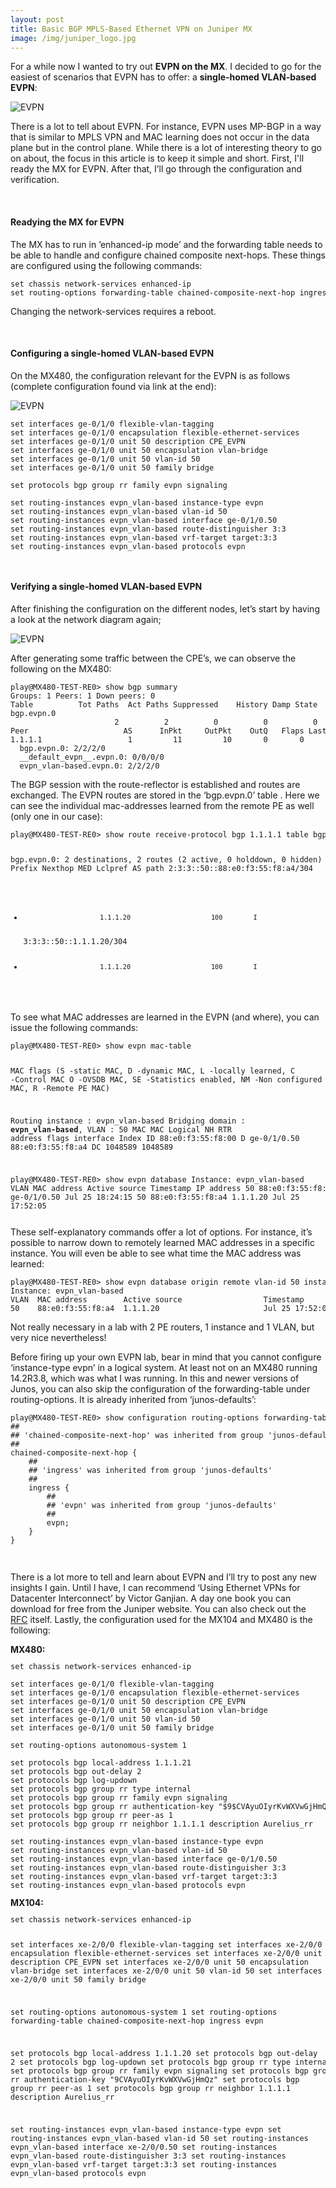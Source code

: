 ```yaml
---
layout: post
title: Basic BGP MPLS-Based Ethernet VPN on Juniper MX
image: /img/juniper_logo.jpg
---
```


<p>
    For a while now I wanted to try out <b>EVPN on the MX</b>. 
    I decided to go for the easiest of scenarios that EVPN has to offer: a <b>single-homed VLAN-based EVPN</b>:                                        
</p>

![EVPN](/img/evpn-1.png "EVPN") 

<p>
    There is a lot to tell about EVPN. For instance, EVPN uses MP-BGP in a way that is similar to MPLS VPN and MAC learning does not occur in the data plane but in the control plane. 
    While there is a lot of interesting theory to go on about, the focus in this article is to keep it simple and short. 
    First, I'll ready the MX for EVPN. 
    After that, I’ll go through the configuration and verification.
</p>
<br>
<h4>
    Readying the MX for EVPN
</h4>
<p>
    The MX has to run in ’enhanced-ip mode’ and the forwarding table needs to be able to handle and configure chained composite next-hops. 
    These things are configured using the following commands:
</p>    
<pre style="font-size:12px">
set chassis network-services enhanced-ip
set routing-options forwarding-table chained-composite-next-hop ingress evpn</pre>                
<p>
    Changing the network-services requires a reboot.  
</p>
<br>
<h4>
    Configuring a single-homed VLAN-based EVPN
</h4>
<p>
    On the MX480, the configuration relevant for the EVPN is as follows (complete configuration found via link at the end):
</p>

![EVPN](/img/evpn-2.png "EVPN") 

<pre style="font-size:12px">
set interfaces ge-0/1/0 flexible-vlan-tagging
set interfaces ge-0/1/0 encapsulation flexible-ethernet-services
set interfaces ge-0/1/0 unit 50 description CPE_EVPN
set interfaces ge-0/1/0 unit 50 encapsulation vlan-bridge
set interfaces ge-0/1/0 unit 50 vlan-id 50
set interfaces ge-0/1/0 unit 50 family bridge

set protocols bgp group rr family evpn signaling

set routing-instances evpn_vlan-based instance-type evpn
set routing-instances evpn_vlan-based vlan-id 50
set routing-instances evpn_vlan-based interface ge-0/1/0.50
set routing-instances evpn_vlan-based route-distinguisher 3:3
set routing-instances evpn_vlan-based vrf-target target:3:3
set routing-instances evpn_vlan-based protocols evpn
</pre>  
<br>
<h4>
    Verifying a single-homed VLAN-based EVPN
</h4> 
<p>
    After finishing the configuration on the different nodes, let’s start by having a look at the network diagram again;
</p>

![EVPN](/img/evpn-3.png "EVPN") 

<p>
    After generating some traffic between the CPE’s, we can observe the following on the MX480:
</p>
<pre style="font-size:12px">
play@MX480-TEST-RE0> show bgp summary
Groups: 1 Peers: 1 Down peers: 0
Table          Tot Paths  Act Paths Suppressed    History Damp State    Pending
bgp.evpn.0
                       2          2          0          0          0          0
Peer                     AS      InPkt     OutPkt    OutQ   Flaps Last Up/Dwn State|#Active/Received/Accepted/Damped...
1.1.1.1                   1         11         10       0       0        2:32 Establ
  bgp.evpn.0: 2/2/2/0
  __default_evpn__.evpn.0: 0/0/0/0
  evpn_vlan-based.evpn.0: 2/2/2/0
</pre>    
<p>
The BGP session with the route-reflector is established and routes are exchanged. The EVPN routes are stored in the ‘bgp.evpn.0’  table . Here we can see the individual mac-addresses learned from the remote PE as well (only one in our case):
</p>
<pre style="font-size:12px">
play@MX480-TEST-RE0> show route receive-protocol bgp 1.1.1.1 table bgp.evpn.0

bgp.evpn.0: 2 destinations, 2 routes (2 active, 0 holddown, 0 hidden)
  Prefix                  Nexthop              MED     Lclpref    AS path
  2:3:3::50::88:e0:f3:55:f8:a4/304
*                         1.1.1.20                     100        I
  3:3:3::50::1.1.1.20/304
*                         1.1.1.20                     100        I
</pre>  
<p>
To see what MAC addresses are learned in the EVPN (and where), you can issue the following commands:
</p>
<pre style="font-size:12px">
play@MX480-TEST-RE0> show evpn mac-table

MAC flags       (S -static MAC, D -dynamic MAC, L -locally learned, C -Control MAC
    O -OVSDB MAC, SE -Statistics enabled, NM -Non configured MAC, R -Remote PE MAC)

Routing instance : evpn_vlan-based
 Bridging domain : __evpn_vlan-based__, VLAN : 50
   MAC                 MAC      Logical          NH     RTR
   address             flags    interface        Index  ID
   88:e0:f3:55:f8:00   D        ge-0/1/0.50
   88:e0:f3:55:f8:a4   DC                        1048589 1048589

play@MX480-TEST-RE0> show evpn database
Instance: evpn_vlan-based
VLAN  MAC address        Active source                  Timestamp        IP address
50    88:e0:f3:55:f8:00  ge-0/1/0.50                    Jul 25 18:24:15
50    88:e0:f3:55:f8:a4  1.1.1.20                       Jul 25 17:52:05
</pre>   
<p>
These self-explanatory commands offer a lot of options. For instance, it’s possible to narrow down to remotely learned MAC addresses in a specific instance. You will even be able to see what time the MAC address was learned:
</p>
<pre style="font-size:12px">
play@MX480-TEST-RE0> show evpn database origin remote vlan-id 50 instance evpn_vlan-based
Instance: evpn_vlan-based
VLAN  MAC address        Active source                  Timestamp        IP address
50    88:e0:f3:55:f8:a4  1.1.1.20                       Jul 25 17:52:05</pre>     
<p>
Not really necessary in a lab with 2 PE routers, 1 instance and 1 VLAN, but very nice nevertheless!
</p>
<p>
    Before firing up your own EVPN lab, bear in mind that you cannot configure ‘instance-type evpn’ in a logical system. At least not on an MX480 running 14.2R3.8, which was what I was running. In this and newer versions of Junos, you can also skip the configuration of the forwarding-table under routing-options. It is already inherited from ‘junos-defaults’:
</p>
<pre style="font-size:12px">
play@MX480-TEST-RE0> show configuration routing-options forwarding-table | display inheritance defaults
##
## 'chained-composite-next-hop' was inherited from group 'junos-defaults'
##
chained-composite-next-hop {
    ##
    ## 'ingress' was inherited from group 'junos-defaults'
    ##
    ingress {
        ##
        ## 'evpn' was inherited from group 'junos-defaults'
        ##
        evpn;
    }
}</pre>         
                

<br>
<p>
    There is a lot more to tell and learn about EVPN and I’ll try to post any new insights I gain. 
    Until I have, I can recommend ‘Using Ethernet VPNs for Datacenter Interconnect’ by Victor Ganjian. 
    A day one book you can download for free from the Juniper website. You can also check out the <a href="https://tools.ietf.org/html/rfc7432">RFC</a> itself.                     
    Lastly, the configuration used for the MX104 and MX480 is the following:    
</p>               

<b>
MX480:
</b>

<pre style="font-size:12px">
set chassis network-services enhanced-ip

set interfaces ge-0/1/0 flexible-vlan-tagging
set interfaces ge-0/1/0 encapsulation flexible-ethernet-services
set interfaces ge-0/1/0 unit 50 description CPE_EVPN
set interfaces ge-0/1/0 unit 50 encapsulation vlan-bridge
set interfaces ge-0/1/0 unit 50 vlan-id 50
set interfaces ge-0/1/0 unit 50 family bridge

set routing-options autonomous-system 1

set protocols bgp local-address 1.1.1.21
set protocols bgp out-delay 2
set protocols bgp log-updown
set protocols bgp group rr type internal
set protocols bgp group rr family evpn signaling
set protocols bgp group rr authentication-key "$9$CVAyuOIyrKvWXVwGjHmQz"
set protocols bgp group rr peer-as 1
set protocols bgp group rr neighbor 1.1.1.1 description Aurelius_rr

set routing-instances evpn_vlan-based instance-type evpn
set routing-instances evpn_vlan-based vlan-id 50
set routing-instances evpn_vlan-based interface ge-0/1/0.50
set routing-instances evpn_vlan-based route-distinguisher 3:3
set routing-instances evpn_vlan-based vrf-target target:3:3
set routing-instances evpn_vlan-based protocols evpn
</pre>    

<b>
MX104:
</b>
<pre style="font-size:12px">
set chassis network-services enhanced-ip

set interfaces xe-2/0/0 flexible-vlan-tagging
set interfaces xe-2/0/0 encapsulation flexible-ethernet-services
set interfaces xe-2/0/0 unit 50 description CPE_EVPN
set interfaces xe-2/0/0 unit 50 encapsulation vlan-bridge
set interfaces xe-2/0/0 unit 50 vlan-id 50
set interfaces xe-2/0/0 unit 50 family bridge

set routing-options autonomous-system 1
set routing-options forwarding-table chained-composite-next-hop ingress evpn

set protocols bgp local-address 1.1.1.20
set protocols bgp out-delay 2
set protocols bgp log-updown
set protocols bgp group rr type internal
set protocols bgp group rr family evpn signaling
set protocols bgp group rr authentication-key "$9$CVAyuOIyrKvWXVwGjHmQz"
set protocols bgp group rr peer-as 1
set protocols bgp group rr neighbor 1.1.1.1 description Aurelius_rr

set routing-instances evpn_vlan-based instance-type evpn
set routing-instances evpn_vlan-based vlan-id 50
set routing-instances evpn_vlan-based interface xe-2/0/0.50
set routing-instances evpn_vlan-based route-distinguisher 3:3
set routing-instances evpn_vlan-based vrf-target target:3:3
set routing-instances evpn_vlan-based protocols evpn
</pre>                    
